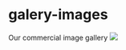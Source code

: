 # galery-images
Our commercial image gallery
<img src="https://up.20script.ir/file/1bcd-InShot-20230430-042925985.jpg" />
